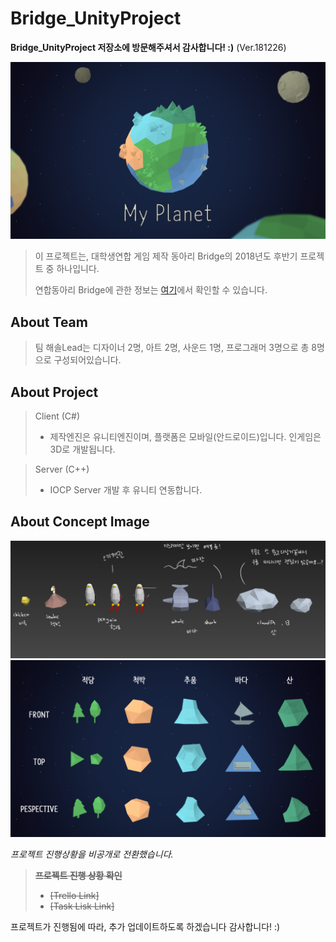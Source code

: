# Bridge_UnityProject
__Bridge_UnityProject 저장소에 방문해주셔서 감사합니다! :)__  (Ver.181226)

![TitleImg](./ForReadme/titleImage.png)

> 이 프로젝트는, 대학생연합 게임 제작 동아리 Bridge의 2018년도 후반기 프로젝트 중 하나입니다.
>
> 연합동아리 Bridge에 관한 정보는 [여기][3]에서 확인할 수 있습니다. 

About Team
-----------
> 팀 해솔Lead는 디자이너 2명, 아트 2명, 사운드 1명, 프로그래머 3명으로 총 8명으로 구성되어있습니다.

About Project
-----------
> Client (C#)
>* 제작엔진은 유니티엔진이며, 플랫폼은 모바일(안드로이드)입니다. 인게임은 3D로 개발됩니다.

> Server (C++)
> * IOCP Server 개발 후 유니티 연동합니다.

About Concept Image
-----------
![animalImg](./ForReadme/animalImg.png)
![objImage](./ForReadme/objImage_2.png)


_프로젝트 진행상황을 비공개로 전환했습니다._
>~~__프로젝트 진행 상황 확인__~~
>* ~~[Trello Link]~~
>* ~~[Task Lisk Link]~~

프로젝트가 진행됨에 따라, 추가 업데이트하도록 하겠습니다
감사합니다! :) 

[1]:https://trello.com/b/TgByYHu4
[2]:https://1drv.ms/x/s!Aklug0TlCKIJjEoRS-8XqkUFkZ7z
[3]:http://bridgegames.tistory.com/
